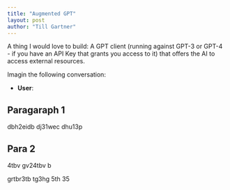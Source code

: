 ```yaml
---
title: "Augmented GPT"
layout: post
author: "Till Gartner"
---
```


A thing I would love to build: A GPT client (running against GPT-3 or GPT-4 - if you have an API Key that grants you access to it) that offers the AI to access external resources.

Imagin the following conversation:

* **User**: 

## Paragaraph 1
dbh2eidb 
dj31wec
dhu13p


## Para 2
4tbv
gv24tbv
b

grtbr3tb tg3hg 5th 35